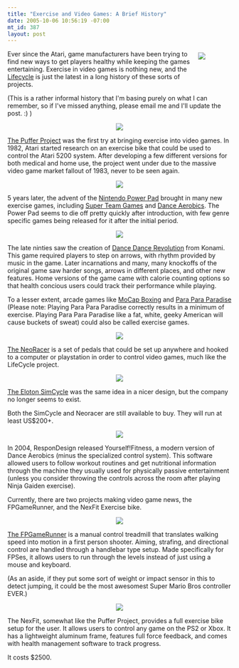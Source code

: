 ```yaml
--- 
title: "Exercise and Video Games: A Brief History"
date: 2005-10-06 10:56:19 -07:00
mt_id: 387
layout: post
---
```

<div style='float:right;width:70;height:70;padding:5px;'><A HREF='http://www.nonpolynomial.com/archives/2005/10/exercise_vg.php'><IMG SRC='http://images.nonpolynomial.com/nonpolynomial.com/blog/exercise_vg.jpg' border=0></A></div>

Ever since the Atari, game manufacturers have been trying to find new ways to get players healthy while keeping the games entertaining. Exercise in video games is nothing new, and the <A HREF=''>Lifecycle</a> is just the latest in a long history of these sorts of projects.

(This is a rather informal history that I'm basing purely on what I can remember, so if I've missed anything, please email me and I'll update the post. :) ) 
<CENTER><IMG SRC='http://images.nonpolynomial.com/nonpolynomial.com/blog/exercise_vg/puffer.jpg'></CENTER>

<A HREF='http://www.atarihq.com/othersec/puffer/'>The Puffer Project</A> was the first try at bringing exercise into video games. In 1982, Atari started research on an exercise bike that could be used to control the Atari 5200 system. After developing a few different versions for both medical and home use, the project went under due to the massive video game market fallout of 1983, never to be seen again.

<CENTER><IMG SRC='http://images.nonpolynomial.com/nonpolynomial.com/blog/exercise_vg/powerpad.jpg'></CENTER>

5 years later, the advent of the <A HREF='http://www.gamersgraveyard.com/repository/nes/peripherals/powerpad.html'>Nintendo Power Pad</A> brought in many new exercise games, including <A HREF='http://www.planetnintendo.com/nindb/nes/un.shtml'>Super Team Games</A> and <A HREF='http://www.planetnintendo.com/nindb/nes/ae.shtml'>Dance Aerobics</A>. The Power Pad seems to die off pretty quickly after introduction, with few genre specific games being released for it after the initial period.

<CENTER><IMG SRC='http://images.nonpolynomial.com/nonpolynomial.com/blog/exercise_vg/ddr.jpg'></CENTER>

The late ninties saw the creation of <A HREF='http://en.wikipedia.org/wiki/Dance_Dance_Revolution'>Dance Dance Revolution</A> from Konami. This game required players to step on arrows, with rhythm provided by music in the game. Later incarnations and many, many knockoffs of the original game saw harder songs, arrows in different places, and other new features. Home versions of the game came with calorie counting options so that health concious users could track their performance while playing. 

To a lesser extent, arcade games like <A HREF='http://www.klov.com/game_detail.php?letter=M&game_id=8724'>MoCap Boxing</A> and <A HREF='http://www.channelbeat.com/products/dance/para_para__paradise_series.html'>Para Para Paradise</A> (Please note: Playing Para Para Paradise correctly results in a minimum of exercise. Playing Para Para Paradise like a fat, white, geeky American will cause buckets of sweat) could also be called exercise games.

<CENTER><IMG SRC='http://images.nonpolynomial.com/nonpolynomial.com/blog/exercise_vg/neoracer.jpg'></CENTER>

<A HREF='http://www.neoracer.com/'>The NeoRacer</A> is a set of pedals that could be set up anywhere and hooked to a computer or playstation in order to control video games, much like the LifeCycle project. 

<CENTER><IMG SRC='http://images.nonpolynomial.com/nonpolynomial.com/blog/exercise_vg/eloton.jpg'></CENTER>

<A HREF='http://www.amazon.com/exec/obidos/tg/detail/-/B0001SJZD4/002-1896665-7767263?v=glance'>The Eloton SimCycle</A> was the same idea in a nicer design, but the company no longer seems to exist. 

Both the SimCycle and Neoracer are still available to buy. They will run at least US$200+.

<CENTER><IMG SRC='http://images.nonpolynomial.com/nonpolynomial.com/blog/exercise_vg/yourself.jpg'></CENTER>

In 2004, ResponDesign released Yourself!Fitness, a modern version of Dance Aerobics (minus the specialized control system). This software allowed users to follow workout routines and get nutritional information through the machine they usually used for physically passive entertainment (unless you consider throwing the controls across the room after playing Ninja Gaiden exercise).

Currently, there are two projects making video game news, the FPGameRunner, and the NexFit Exercise bike.

<CENTER><IMG SRC='http://images.nonpolynomial.com/nonpolynomial.com/blog/exercise_vg/fpgamerunner.jpg'></CENTER>

<A HREF='http://www.fpgamerunner.com'>The FPGameRunner</A> is a manual control treadmill that translates walking speed into motion in a first person shooter. Aiming, strafing, and directional control are handled through a handlebar type setup. Made specifically for FPSes, it allows users to run through the levels instead of just using a mouse and keyboard.

(As an aside, if they put some sort of weight or impact sensor in this to detect jumping, it could be the most awesomest Super Mario Bros controller EVER.)

<CENTER><IMG SRC='http://images.nonpolynomial.com/nonpolynomial.com/blog/exercise_vg/nexfit.jpg'></CENTER>

The NexFit, somewhat like the Puffer Project, provides a full exercise bike setup for the user. It allows users to control any game on the PS2 or Xbox. It has a lightweight aluminum frame, features full force feedback, and comes with health management software to track progress.

It costs $2500.
